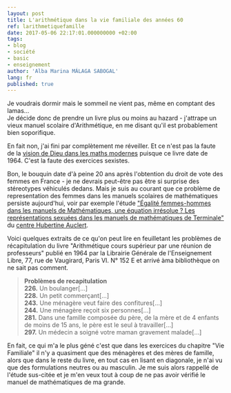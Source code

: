 ```yaml
---
layout: post
title: L'arithmétique dans la vie familiale des années 60
ref: larithmetiquefamille
date: 2017-05-06 22:17:01.000000000 +02:00
tags:
- blog
- société
- basic
- enseignement
author: 'Alba Marina MÁLAGA SABOGAL'
lang: fr
published: true
---
```


Je voudrais dormir mais le sommeil ne vient pas, même en comptant des
lamas…  
Je décide donc de prendre un livre plus ou moins au hazard - j'attrape
un vieux manuel scolaire d'Arithmétique, en me disant qu'il est
probablement bien soporifique.

En fait non, j'ai fini par complètement me réveiller. Et ce n'est pas la
faute de la [vision de Dieu dans les maths
modernes](http://albamath.com/dieu-dans-lenseignement-mathematique-francais-selon-pierre-colmez/)
puisque ce livre date de 1964. C'est la faute des exercices sexistes.

Bon, le bouquin date d'à peine 20 ans après l'obtention du droit de vote
des femmes en France - je ne devrais peut-être pas être si surprise des
stéreotypes véhiculés dedans. Mais je suis au courant que ce problème de
representation des femmes dans les manuels scolaires de mathématiques
persiste aujourd'hui, voir par exemple l'étude ["Égalité femmes-hommes
dans les manuels de Mathématiques, une équation irrésolue ? Les
représentations sexuées dans les manuels de mathématiques de
Terminale"](https://www.centre-hubertine-auclert.fr/outil/les-representations-sexuees-dans-les-manuels-de-mathematiques-de-terminale-etude)
du [centre Hubertine Auclert](https://www.centre-hubertine-auclert.fr/).

Voici quelques extraits de ce qu'on peut lire en feuilletant les
problèmes de récapitulation du livre "Arithmétique cours supérieur par
une réunion de professeurs" publié en 1964 par la Librairie Générale de
l'Enseignement Libre, 77, rue de Vaugirard, Paris VI. N° 152 E et arrivé
àma bibliothèque on ne sait pas comment.

> **Problèmes de recapitulation**  
> **226.** Un boulanger\[…\]  
> **228.** Un petit commerçant\[…\]  
> **243.** Une ménagère veut faire des confitures\[…\]  
> **244.** Une ménagère reçoit six personnes\[…\]  
> **281.** Dans une famille composée du père, de la mère et de 4 enfants
> de moins de 15 ans, le père est le seul à travailler\[…\]  
> **297.** Un médecin a soigné votre maman gravement malade\[…\]

En fait, ce qui m'a le plus géné c'est que dans les exercices du
chapitre "Vie Familiale" il n'y a quasiment que des ménagères et des
mères de famille, alors que dans le reste du livre, en tout cas en
lisant en diagonale, je n'ai vu que des formulations neutres ou au
masculin. Je me suis alors rappellé de l'étude sus-citée et je m'en veux
tout à coup de ne pas avoir vérifié le manuel de mathématiques de ma
grande.
